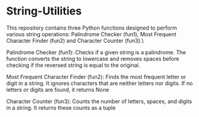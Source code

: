 # String-Utilities
This repository contains three Python functions designed to perform various string operations:  Palindrome Checker (fun1), Most Frequent Character Finder (fun2) and Character Counter (fun3).\

Palindrome Checker (fun1): Checks if a given string is a palindrome. The function converts the string to lowercase and removes spaces before checking if the reversed string is equal to the original.

Most Frequent Character Finder (fun2): Finds the most frequent letter or digit in a string. It ignores characters that are neither letters nor digits. If no letters or digits are found, it returns None

Character Counter (fun3): Counts the number of letters, spaces, and digits in a string. It returns these counts as a tuple

